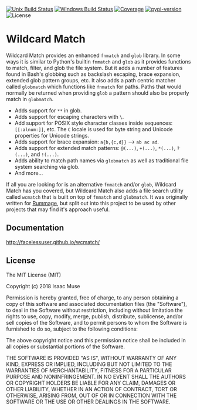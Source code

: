 [![Unix Build Status][travis-image]][travis-link]
[![Windows Build Status][appveyor-image]][appveyor-link]
[![Coverage][codecov-image]][codecov-link]
[![pypi-version][pypi-image]][pypi-link]
![License][license-image-mit]
# Wildcard Match

Wildcard Match provides an enhanced `fnmatch` and `glob` library. In some ways it is similar to Python's builtin `fnmatch` and `glob` as it provides functions to match, filter, and glob the file system. But it adds a number of features found in Bash's globbing such as backslash escaping, brace expansion, extended glob pattern groups, etc. It also adds a path centric matcher called `globmatch` which functions like `fnmatch` for paths. Paths that would normally be returned when providing `glob` a pattern should also be properly match in `globmatch`.

- Adds support for `**` in glob.
- Adds support for escaping characters with `\`.
- Add support for POSIX style character classes inside sequences: `[[:alnum:]]`, etc. The `C` locale is used for byte string and Unicode properties for Unicode strings.
- Adds support for brace expansion: `a{b,{c,d}}` --> `ab ac ad`.
- Adds support for extended match patterns: `@(...)`, `+(...)`, `*(...)`, `?(...)`, and `!(...)`.
- Adds ability to match path names via `globmatch` as well as traditional file system searching via glob.
- And more...

If all you are looking for is an alternative `fnmatch` and/or `glob`, Wildcard Match has you covered, but Wildcard Match also adds a file search utility called `wcmatch` that is built on top of `fnmatch` and `globmatch`. It was originally written for [Rummage](https://github.com/facelessuser/Rummage), but split out into this project to be used by other projects that may find it's approach useful.

## Documentation

http://facelessuser.github.io/wcmatch/

## License

The MIT License (MIT)

Copyright (c) 2018 Isaac Muse

Permission is hereby granted, free of charge, to any person obtaining a copy
of this software and associated documentation files (the "Software"), to deal
in the Software without restriction, including without limitation the rights
to use, copy, modify, merge, publish, distribute, sublicense, and/or sell
copies of the Software, and to permit persons to whom the Software is
furnished to do so, subject to the following conditions:

The above copyright notice and this permission notice shall be included in all
copies or substantial portions of the Software.

THE SOFTWARE IS PROVIDED "AS IS", WITHOUT WARRANTY OF ANY KIND, EXPRESS OR
IMPLIED, INCLUDING BUT NOT LIMITED TO THE WARRANTIES OF MERCHANTABILITY,
FITNESS FOR A PARTICULAR PURPOSE AND NONINFRINGEMENT. IN NO EVENT SHALL THE
AUTHORS OR COPYRIGHT HOLDERS BE LIABLE FOR ANY CLAIM, DAMAGES OR OTHER
LIABILITY, WHETHER IN AN ACTION OF CONTRACT, TORT OR OTHERWISE, ARISING FROM,
OUT OF OR IN CONNECTION WITH THE SOFTWARE OR THE USE OR OTHER DEALINGS IN THE
SOFTWARE.

[codecov-image]: https://img.shields.io/codecov/c/github/facelessuser/wcmatch/master.svg
[codecov-link]: https://codecov.io/github/facelessuser/wcmatch
[travis-image]: https://img.shields.io/travis/facelessuser/wcmatch/master.svg?label=Unix%20Build&logo=travis
[travis-link]: https://travis-ci.org/facelessuser/wcmatch
[appveyor-image]: https://img.shields.io/appveyor/ci/facelessuser/wcmatch/master.svg?label=Windows%20Build&logo=appveyor
[appveyor-link]: https://ci.appveyor.com/project/facelessuser/wcmatch
[pypi-image]: https://img.shields.io/pypi/v/wcmatch.svg?logo=python&logoColor=white
[pypi-link]: https://pypi.python.org/pypi/wcmatch
[license-image-mit]: https://img.shields.io/badge/license-MIT-blue.svg
